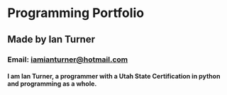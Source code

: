 # Programming Portfolio
## Made by Ian Turner
### Email: iamianturner@hotmail.com
#### I am Ian Turner, a programmer with a Utah State Certification in python and programming as a whole.
